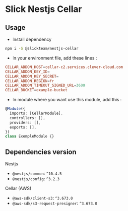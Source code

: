 # Slick Nestjs Cellar

## Usage

- Install dependency

```bash
npm i -S @slickteam/nestjs-cellar
```

- In your environment file, add these lines :

```conf
CELLAR_ADDON_HOST=cellar-c2.services.clever-cloud.com
CELLAR_ADDON_KEY_ID=
CELLAR_ADDON_KEY_SECRET=
CELLAR_ADDON_REGION=fr
CELLAR_ADDON_TIMEOUT_SIGNED_URL=3600
CELLAR_BUCKET=example-bucket
```

- In module where you want use this module, add this :

```ts
@Module({
  imports: [CellarModule],
  controllers: [],
  providers: [],
  exports: [],
})
class ExempleModule {}
```

## Dependencies version

Nestjs

- `@nestjs/common`: `^10.4.5`
- `@nestjs/config`: `^3.2.3`

Cellar (AWS)

- `@aws-sdk/client-s3`: `^3.673.0`
- `@aws-sdk/s3-request-presigner`: `^3.673.0`
